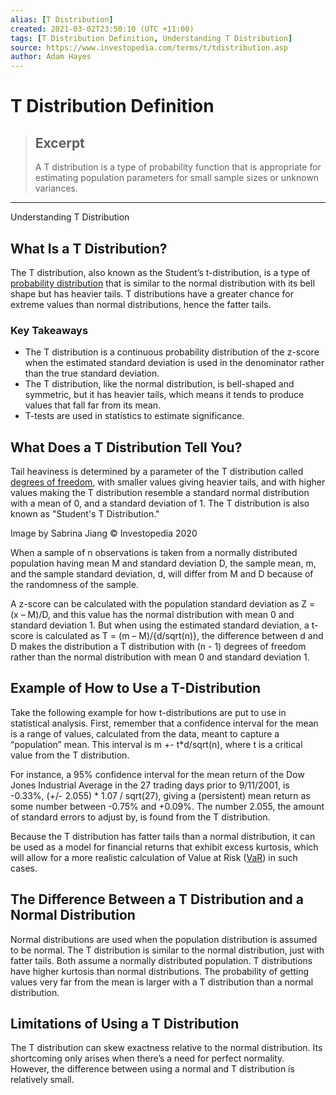 ```yaml
---
alias: [T Distribution]
created: 2021-03-02T23:50:10 (UTC +11:00)
tags: [T Distribution Definition, Understanding T Distribution]
source: https://www.investopedia.com/terms/t/tdistribution.asp
author: Adam Hayes
---
```


# T Distribution Definition

> ## Excerpt
> A T distribution is a type of probability function that is appropriate for estimating population parameters for small sample sizes or unknown variances.

---

Understanding T Distribution
## What Is a T Distribution?

The T distribution, also known as the Student’s t-distribution, is a type of [probability distribution](https://www.investopedia.com/terms/p/probabilitydistribution.asp) that is similar to the normal distribution with its bell shape but has heavier tails. T distributions have a greater chance for extreme values than normal distributions, hence the fatter tails.

### Key Takeaways

-   The T distribution is a continuous probability distribution of the z-score when the estimated standard deviation is used in the denominator rather than the true standard deviation.
-   The T distribution, like the normal distribution, is bell-shaped and symmetric, but it has heavier tails, which means it tends to produce values that fall far from its mean.
-   T-tests are used in statistics to estimate significance.

## What Does a T Distribution Tell You? 

Tail heaviness is determined by a parameter of the T distribution called [degrees of freedom](https://www.investopedia.com/terms/d/degrees-of-freedom.asp), with smaller values giving heavier tails, and with higher values making the T distribution resemble a standard normal distribution with a mean of 0, and a standard deviation of 1. The T distribution is also known as "Student's T Distribution."

Image by Sabrina Jiang © Investopedia 2020

When a sample of n observations is taken from a normally distributed population having mean M and standard deviation D, the sample mean, m, and the sample standard deviation, d, will differ from M and D because of the randomness of the sample.

A z-score can be calculated with the population standard deviation as Z = (x – M)/D, and this value has the normal distribution with mean 0 and standard deviation 1. But when using the estimated standard deviation, a t-score is calculated as T = (m – M)/{d/sqrt(n)}, the difference between d and D makes the distribution a T distribution with (n - 1) degrees of freedom rather than the normal distribution with mean 0 and standard deviation 1. 

## Example of How to Use a T-Distribution

Take the following example for how t-distributions are put to use in statistical analysis. First, remember that a confidence interval for the mean is a range of values, calculated from the data, meant to capture a “population” mean. This interval is m +- t\*d/sqrt(n), where t is a critical value from the T distribution.

For instance, a 95% confidence interval for the mean return of the Dow Jones Industrial Average in the 27 trading days prior to 9/11/2001, is -0.33%, (+/- 2.055) \* 1.07 / sqrt(27), giving a (persistent) mean return as some number between -0.75% and +0.09%. The number 2.055, the amount of standard errors to adjust by, is found from the T distribution.

Because the T distribution has fatter tails than a normal distribution, it can be used as a model for financial returns that exhibit excess kurtosis, which will allow for a more realistic calculation of Value at Risk ([VaR](https://www.investopedia.com/terms/v/var.asp)) in such cases.

## The Difference Between a T Distribution and a Normal Distribution 

Normal distributions are used when the population distribution is assumed to be normal. The T distribution is similar to the normal distribution, just with fatter tails. Both assume a normally distributed population. T distributions have higher kurtosis than normal distributions. The probability of getting values very far from the mean is larger with a T distribution than a normal distribution.

## Limitations of Using a T Distribution 

The T distribution can skew exactness relative to the normal distribution. Its shortcoming only arises when there’s a need for perfect normality. However, the difference between using a normal and T distribution is relatively small.
